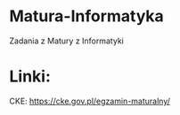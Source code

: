 # Matura-Informatyka
Zadania z Matury z Informatyki <br />

# Linki:
CKE: https://cke.gov.pl/egzamin-maturalny/

